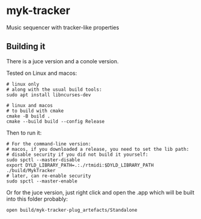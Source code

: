 # myk-tracker
Music sequencer with tracker-like properties

## Building it

There is a juce version and a conole version. 

Tested on Linux and macos:

```
# linux only
# along with the usual build tools: 
sudo apt install libncurses-dev 

# linux and macos
# to build with cmake
cmake -B build .
cmake --build build --config Release
```

Then to run it:


```
# For the command-line version: 
# macos, if you downloaded a release, you need to set the lib path: 
# disable security if you did not build it yourself: 
sudo spctl --master-disable
export DYLD_LIBRARY_PATH=.:./rtmidi:$DYLD_LIBRARY_PATH
./build/MykTracker 
# later, can re-enable security 
sudo spctl --master-enable
```


Or for the juce version,  just right click and open the .app which will be built into this folder probably:

```
open build/myk-tracker-plug_artefacts/Standalone
```






